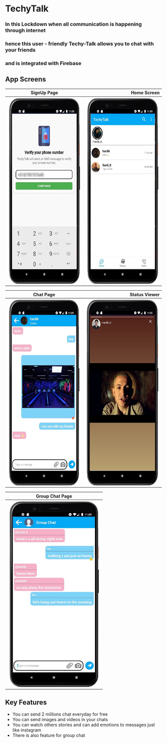 # TechyTalk
### In this Lockdown when all communication is happening through internet <br/>
### hence this user - friendly Techy-Talk allows you to chat with your friends <br/>
### and is integrated with Firebase

App Screens
-------
| SignUp Page       |     Home Screen      | 
| ------------- | -----:|
| <img src ="otp.jpg" height = "600" width = "300">     | <img src ="home.jpg" height = "600" width = "300"> | 

| Chat Page        | Status Viewer          | 
| ------------- | -----:|
| <img src ="chat.jpeg" height = "600" width = "300">    | <img src ="status.jpeg" height = "600" width = "300"> |

| Group Chat Page        | 
| ------------- |
| <img src ="group.jpeg" height = "600" width = "300">    |

## Key Features
* You can send 2 millions chat everyday for free
* You can send images and videos in your chats
* You can watch others stories and can add emotions to messages just like instagram
* There is also feature for group chat

